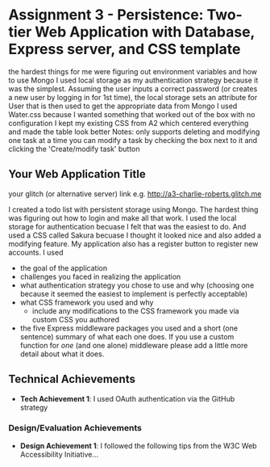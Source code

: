 Assignment 3 - Persistence: Two-tier Web Application with Database, Express server, and CSS template
===


the hardest things for me were figuring out environment variables and how to use Mongo
I used local storage as my authentication strategy because it was the simplest. Assuming the user inputs a correct password (or creates a new user by logging in for 1st time), the local storage sets an attribute for User that is then used to get the appropriate data from Mongo
I used Water.css because I wanted something that worked out of the box with no configuration
I kept my existing CSS from A2 which centered everything and made the table look better Notes:
only supports deleting and modifying one task at a time
you can modify a task by checking the box next to it and clicking the 'Create/modify task' button

## Your Web Application Title

your glitch (or alternative server) link e.g. http://a3-charlie-roberts.glitch.me


I created a todo list with persistent storage using Mongo. The hardest thing was figuring out how to login and make all that work. I used the local storage for authentication becuase I felt that was the easiest to do. And used a CSS called Sakura becuase I thought it looked nice and also added a modifying feature. My application also has a register button to register new accounts. I used 
- the goal of the application
- challenges you faced in realizing the application
- what authentication strategy you chose to use and why (choosing one because it seemed the easiest to implement is perfectly acceptable)
- what CSS framework you used and why
  - include any modifications to the CSS framework you made via custom CSS you authored
- the five Express middleware packages you used and a short (one sentence) summary of what each one does. If you use a custom function for *one* (and one alone) middleware please 
add a little more detail about what it does.

## Technical Achievements
- **Tech Achievement 1**: I used OAuth authentication via the GitHub strategy

### Design/Evaluation Achievements
- **Design Achievement 1**: I followed the following tips from the W3C Web Accessibility Initiative...
